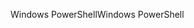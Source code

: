 <span data-ttu-id="98b82-101">Windows PowerShell</span><span class="sxs-lookup"><span data-stu-id="98b82-101">Windows PowerShell</span></span>